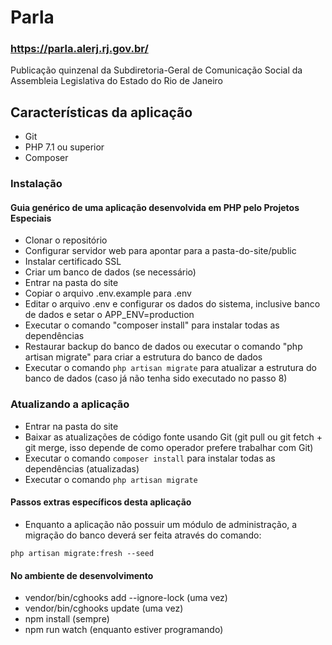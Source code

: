 # Parla
### https://parla.alerj.rj.gov.br/

Publicação quinzenal da Subdiretoria-Geral de Comunicação Social da Assembleia Legislativa do Estado do Rio de Janeiro

## Características da aplicação

- Git
- PHP 7.1 ou superior
- Composer

### Instalação 
#### Guia genérico de uma aplicação desenvolvida em PHP pelo Projetos Especiais

- Clonar o repositório
- Configurar servidor web para apontar para a pasta-do-site/public
- Instalar certificado SSL
- Criar um banco de dados (se necessário)
- Entrar na pasta do site
- Copiar o arquivo .env.example para .env
- Editar o arquivo .env e configurar os dados do sistema, inclusive banco de dados e setar o APP_ENV=production
- Executar o comando "composer install" para instalar todas as dependências
- Restaurar backup do banco de dados ou executar o comando "php artisan migrate" para criar a estrutura do banco de dados
- Executar o comando `php artisan migrate` para atualizar a estrutura do banco de dados (caso já não tenha sido executado no passo 8)

### Atualizando a aplicação

- Entrar na pasta do site
- Baixar as atualizações de código fonte usando Git (git pull ou git fetch + git merge, isso depende de como operador prefere trabalhar com Git)
- Executar o comando `composer install` para instalar todas as dependências (atualizadas)
- Executar o comando `php artisan migrate`

#### Passos extras específicos desta aplicação

- Enquanto a aplicação não possuir um módulo de administração, a migração do banco deverá ser feita através do comando:

```
php artisan migrate:fresh --seed
```

#### No ambiente de desenvolvimento

- vendor/bin/cghooks add --ignore-lock (uma vez)
- vendor/bin/cghooks update (uma vez)
- npm install (sempre)
- npm run watch (enquanto estiver programando)
